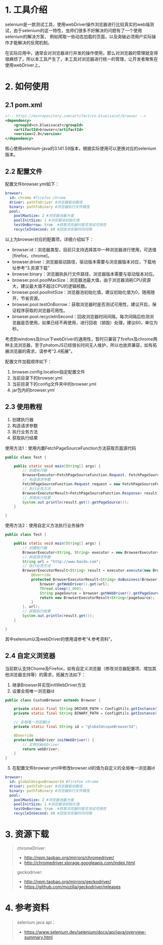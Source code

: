 # 1. 工具介绍

selenium是一款测试工具，使用webDriver操作浏览器进行比较真实的web端测试，由于selenium的这一特性，虫师们很多不好解决的问题有了一个使用selenium的解决方案，
例如爬取一些动态加载的页面，以及突破必须用户实际操作才能解决的反爬机制。

在实际应用中，通常会对浏览器进行并发的操作使用，那么对浏览器的管理就变得很麻烦了，所以本工具产生了，本工具对浏览器进行统一的管理，让开发者聚焦在使用webDriver上。

# 2. 如何使用

## 2.1 pom.xml

~~~xml
<!-- https://mvnrepository.com/artifact/cn.blueisacat/browser -->
<dependency>
    <groupId>cn.blueisacat</groupId>
    <artifactId>browser</artifactId>
    <version>2.0</version>
</dependency>

~~~

核心使用selenium-java的3.141.59版本，根据实际使用可以更换对应的selenium版本。

## 2.2 配置文件

配置文件browser.yml如下：

~~~yaml
browser:
  id: chrome #firefox chrome
  driver: pathToDriver #浏览器驱动路径
  binary: pathToBinary #浏览器执行文件路径
  pool:
    poolMaxSize: 2 #浏览器池最大值
    poolInitSize: 1 #浏览器池初始化值
    testOnBorrow: true  #获取浏览器时是否测试可用性
    recycleInSecond: 60 #回收浏览器时间间隔
~~~

以上为browser对应的配置项，详细介绍如下：

* browser.id：浏览器类型，目前只支持选择其中一种浏览器进行使用，可选值[firefox，chrome]。
* browser.driver：浏览器驱动路径，驱动版本需要与浏览器版本对应，下载地址参考“3.资源下载”
* browser.binary：浏览器执执行文件路径，浏览器版本需要与驱动版本对应。
* browser.pool.poolMaxSize：浏览器池最大值，由于浏览器消耗CPU资源大，建议最大值不超过CPU的逻辑核数。
* browser.pool.poolInitSize：浏览器池初始化值，建议初始化值为0，随用随开，节省资源。
* browser.pool.testOnBorrow：获取浏览器时是否测试可用性，建议开启，保证程序获取的浏览器可用性。
* browser.pool.recycleInSecond：回收浏览器时间间隔，每次间隔后检测浏览器是否使用，如果已经不再使用，进行回收（销毁）处理，建议60，单位为秒。

考虑到windows及linux下webDriver的通用性，暂时只兼容了firefox及chrome两种主流浏览器，至于phatomJS已经很长时间无人维护，所以也放弃兼容，如有拓展浏览器的需求，请参考“2.4拓展”。

配置文件加载顺序如下：

1. browser.config.location指定配置文件
2. 当前目录下的browser.yml
3. 当前目录下的config文件夹中的browser.yml
4. jar包内的browser.yml

## 2.3 使用教程

1. 创建执行器
2. 构造请求参数
3. 执行业务方法
4. 获取执行结果

使用方法1：使用内置FetchPageSourceFunction方法获取页面源代码

~~~java
public class Test {

    public static void main(String[] args) {
        // 创建执行器
        BrowserExecutor<FetchPageSourceFunction.Request, FetchPageSourceFunction.Response> executor = new BrowserExecutor<FetchPageSourceFunction.Request, FetchPageSourceFunction.Response>();
        // 构造请求参数
        FetchPageSourceFunction.Request request = new FetchPageSourceFunction.Request("https://www.baidu.com");
        // 执行业务方法
        BrowserExecutorResult<FetchPageSourceFunction.Response> result = executor.execute(new FetchPageSourceFunction(), request);
        // 获取执行结果
        System.out.println(result.get().getPageSource());
    }

}
~~~

使用方法2：使用自定义方法执行业务操作

~~~java
public class Test {

    public static void main(String[] args) {
        // 创建执行器
        BrowserExecutor<String, String> executor = new BrowserExecutor<String, String>();
        // 构造请求参数
        String url = "http://www.baidu.com";
        // 执行业务方法
        BrowserExecutorResult<String> result = executor.execute(new BrowserExecutorFunction<String, String>() {
            @Override
            protected BrowserExecutorResult<String> doBusiness(Browser browser, String url) throws Exception {
                browser.getWebDriver().get(url);
                Thread.sleep(1_000);
                String pageSource = browser.getWebDriver().getPageSource();
                return new BrowserExecutorResult<String>(pageSource);
            }
        }, url);
        // 获取执行结果
        System.out.println(result.get());
    }

}
~~~

其中selenium以及webDriver的使用请参考“4.参考资料”。

## 2.4 自定义浏览器

当前默认支持Chome及Firefox，如有自定义浏览器（修改浏览器配置项、增加其他浏览器支持等）的需求，拓展方法如下：

1. 继承Browser并实现initWebDriver方法
2. 设置全局唯一浏览器id

```java
public class CustomBrowser extends Browser {

    private static final String DRIVER_PATH = ConfigUtils.getInstance().getStringVal("browser.driver");
    private static final String BINARY_PATH = ConfigUtils.getInstance().getStringVal("browser.binary");

    // 全局唯一浏览器id
    private static final String id = "globalUniqueBrowserId";

    @Override
    protected WebDriver initWebDriver() {
        // 实例化WebDriver
        return webDriver;
    }
}
```

3. 在配置文件browser.yml中修改browser.id的值为自定义的全局唯一浏览器id

~~~yaml
browser:
  id: globalUniqueBrowserId #firefox chrome
  driver: pathToDriver #浏览器驱动路径
  binary: pathToBinary #浏览器执行文件路径
  pool:
    poolMaxSize: 2 #浏览器池最大值
    poolInitSize: 1 #浏览器池初始化值
    testOnBorrow: true  #获取浏览器时是否测试可用性
    recycleInSecond: 60 #回收浏览器时间间隔
~~~

# 3. 资源下载

> chromeDriver:
>* http://npm.taobao.org/mirrors/chromedriver/
>* http://chromedriver.storage.googleapis.com/index.html

> geckodriver:
>* http://npm.taobao.org/mirrors/geckodriver/
>* https://github.com/mozilla/geckodriver/releases

# 4. 参考资料

> selenium java api：
>* https://www.selenium.dev/selenium/docs/api/java/overview-summary.html
